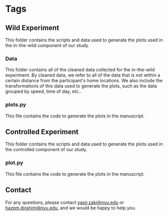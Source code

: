 
# Tags

## Wild Experiment
This folder contains the scripts and data used to generate the plots used in the in-the-wild component of our study.

### Data
This folder contains all of the cleaned data collected for the in-the-wild experiment. By cleaned data, we refer to all of the data that is not within a certain distance from the participant's home locations. We also include the transformations of this data used to generate the plots, such as the data grouped by speed, time of day, etc..

### plots.py
This file contains the code to generate the plots in the manuscript. 

## Controlled Experiment
This folder contains the scripts and data used to generate the plots used in the controlled component of our study.

### plot.py
This file contains the code to generate the plots in the manuscript. 


## Contact

For any questions, please contact yasir.zaki@nyu.edu or hazem.ibrahim@nyu.edu, and we would be happy to help you.